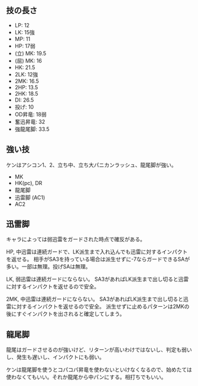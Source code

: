 ## 技の長さ

- LP: 12
- LK: 15強
- MP: 11
- HP: 17弱
- (立) MK: 19.5
- (屈) MK: 16
- HK: 21.5
- 2LK: 12強
- 2MK: 16.5
- 2HP: 13.5
- 2HK: 18.5
- DI: 26.5
- 投げ: 10
- OD昇竜: 18弱
- 奮迅昇竜: 32
- 強龍尾脚: 33.5

## 強い技

ケンはアシコン1、2、立ち中、立ち大パニカンラッシュ、龍尾脚が強い。

- MK
- HK(pc), DR
- 龍尾脚
- 迅雷脚 (AC1)
- AC2

## 迅雷脚

キャラによっては弱迅雷をガードされた時点で確反がある。

HP, 中迅雷は連続ガードで、LK派生まで入れ込んでも迅雷に対するインパクトを返せる。
相手がSA3を持っている場合は派生せずに-7ならガードできるSAが多い。一部は無理。投げSAは無理。

LK, 弱迅雷は連続ガードにならない。
SA3があればLK派生まで出し切ると迅雷に対するインパクトを返せるので安全。

2MK, 中迅雷は連続ガードにならない。
SA3があればLK派生まで出し切ると迅雷に対するインパクトを返せるので安全。
派生せずに止めるパターンは2MKの後にすぐインパクトを出されると確定してしまう。

## 龍尾脚

龍尾はガードさせるのが強いけど、リターンが高いわけではないし、判定も弱いし、発生も遅いし、インパクトにも弱い。

ケンは龍尾脚を使うとコパコパ昇竜を使わないといけなくなるので、始めたては使わなくてもいい。それか龍尾から中パンにする。相打ちでもいい。
